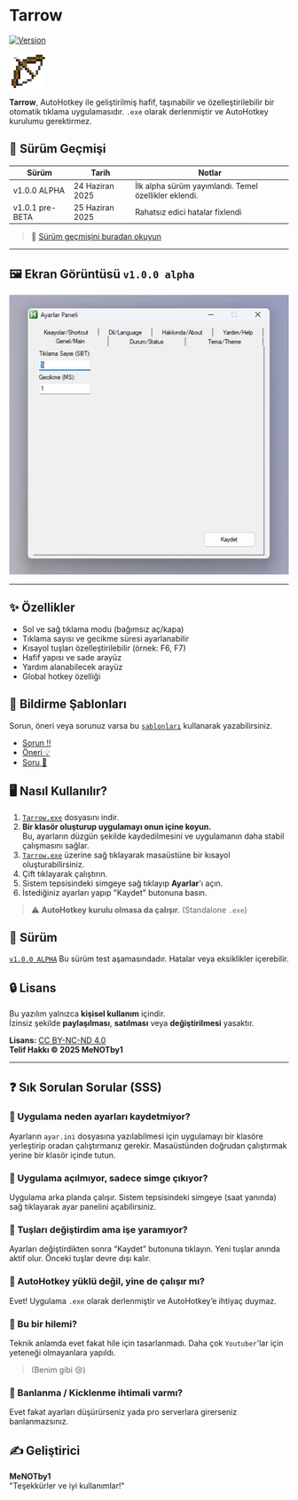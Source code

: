 # Tarrow

[![Version](https://img.shields.io/badge/v1.0.1-%20pre%20BETA-blue)](https://github.com/MeNOTby1/Tarrow/releases/tag/v1.0.1-pre-beta)

<img src=".github\Bow_Pulling_1.png" alt="Tarrow İkonu" width="64">

**Tarrow**, AutoHotkey ile geliştirilmiş hafif, taşınabilir ve özelleştirilebilir bir otomatik tıklama uygulamasıdır. `.exe` olarak derlenmiştir ve AutoHotkey kurulumu gerektirmez.

## 📌 Sürüm Geçmişi 

| Sürüm       | Tarih          | Notlar                               |
|-------------|----------------|------------------------------------|
| v1.0.0 ALPHA | 24 Haziran 2025 | İlk alpha sürüm yayımlandı. Temel özellikler eklendi. |
| v1.0.1 pre-BETA | 25 Haziran 2025 | Rahatsız edici hatalar fixlendi |

>📜 [Sürüm geçmişini buradan okuyun](CHANGELOG.md)

---

## 🖼️ Ekran Görüntüsü `v1.0.0 alpha`

![Tarrow Arayüzü](.github/Ekran_görüntüsü.png)

---

## ✨ Özellikler

- Sol ve sağ tıklama modu (bağımsız aç/kapa)
- Tıklama sayısı ve gecikme süresi ayarlanabilir
- Kısayol tuşları özelleştirilebilir (örnek: F6, F7)
- Hafif yapısı ve sade arayüz
- Yardım alanabilecek arayüz
- Global hotkey özelliği

## 📜 Bildirme Şablonları

Sorun, öneri veya sorunuz varsa bu [`şablonları`](.github/ISSUE_TEMPLATE) kullanarak yazabilirsiniz.

- [Sorun ‼️](.github/ISSUE_TEMPLATE/bug_report.md)
- [Öneri 💡](.github/ISSUE_TEMPLATE/feature_request.md)
- [Soru  🤔](.github/ISSUE_TEMPLATE/question.md)

## 🖥️ Nasıl Kullanılır?

1. [`Tarrow.exe`](https://github.com/MeNOTby1/Tarrow/tags) dosyasını indir.
2. **Bir klasör oluşturup uygulamayı onun içine koyun.**  
   Bu, ayarların düzgün şekilde kaydedilmesini ve uygulamanın daha stabil çalışmasını sağlar.
3. [`Tarrow.exe`](https://github.com/MeNOTby1/Tarrow/tags) üzerine sağ tıklayarak masaüstüne bir kısayol oluşturabilirsiniz.
4. Çift tıklayarak çalıştırın.
5. Sistem tepsisindeki simgeye sağ tıklayıp **Ayarlar**'ı açın.
6. İstediğiniz ayarları yapıp "Kaydet" butonuna basın.

> ⚠ **AutoHotkey kurulu olmasa da çalışır.** (Standalone `.exe`)

## 📌 Sürüm

[`v1.0.0 ALPHA`](https://github.com/MeNOTby1/Tarrow/tags) 
Bu sürüm test aşamasındadır. Hatalar veya eksiklikler içerebilir.

## 🔒 Lisans

Bu yazılım yalnızca **kişisel kullanım** içindir.  
İzinsiz şekilde **paylaşılması**, **satılması** veya **değiştirilmesi** yasaktır.

**Lisans:** [CC BY-NC-ND 4.0](https://creativecommons.org/licenses/by-nc-nd/4.0/)  
**Telif Hakkı © 2025 MeNOTby1**

---

## ❓ Sık Sorulan Sorular (SSS)

### 🔹 Uygulama neden ayarları kaydetmiyor?
Ayarların `ayar.ini` dosyasına yazılabilmesi için uygulamayı bir klasöre yerleştirip oradan çalıştırmanız gerekir. Masaüstünden doğrudan çalıştırmak yerine bir klasör içinde tutun.

### 🔹 Uygulama açılmıyor, sadece simge çıkıyor?
Uygulama arka planda çalışır. Sistem tepsisindeki simgeye (saat yanında) sağ tıklayarak ayar panelini açabilirsiniz.

### 🔹 Tuşları değiştirdim ama işe yaramıyor?
Ayarları değiştirdikten sonra “Kaydet” butonuna tıklayın. Yeni tuşlar anında aktif olur. Önceki tuşlar devre dışı kalır.

### 🔹 AutoHotkey yüklü değil, yine de çalışır mı?
Evet! Uygulama `.exe` olarak derlenmiştir ve AutoHotkey’e ihtiyaç duymaz.

### 🔹 Bu bir hilemi?
Teknik anlamda evet fakat hile için tasarlanmadı. Daha çok `Youtuber`'lar için yeteneği olmayanlara yapıldı.
> (Benim gibi 😢)

### 🔹 Banlanma / Kicklenme ihtimali varmı?
Evet fakat ayarları düşürürseniz yada pro serverlara girerseniz banlanmazsınız.

## ✍️ Geliştirici

**MeNOTby1**  
"Teşekkürler ve iyi kullanımlar!"

